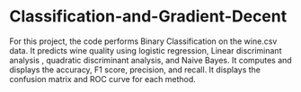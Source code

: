 # Classification-and-Gradient-Decent
For this project, the code performs Binary Classification on the wine.csv data. It predicts wine quality using logistic regression, Linear discriminant analysis ,  quadratic discriminant analysis, and Naive Bayes. It computes and displays the accuracy, F1 score, precision, and recall. It displays the confusion matrix and ROC curve for each method.
